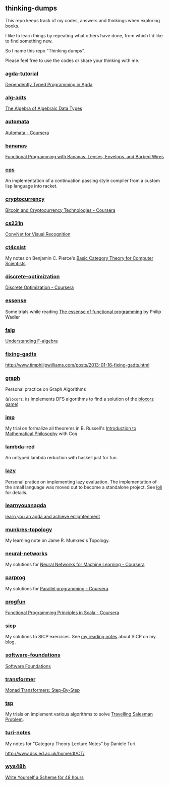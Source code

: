## thinking-dumps

This repo keeps track of my codes, answers and thinkings when exploring books.

I like to learn things by repeating what others have done, from which I'd like to find something new.

So I name this repo "Thinking dumps".

Please feel free to use the codes or share your thinking with me.


### [agda-tutorial](agda-tutorial)

[Dependently Typed Programming in Agda](http://www.cse.chalmers.se/~ulfn/papers/afp08/tutorial.pdf)

### [alg-adts](alg-adts)

[The Algebra of Algebraic Data Types](https://chris-taylor.github.io/blog/2013/02/10/the-algebra-of-algebraic-data-types/)

### [automata](automata)

[Automata - Coursera](https://class.coursera.org/automata-003)

### [bananas](bananas)

[Functional Programming with Bananas, Lenses, Envelops, and Barbed Wires](http://eprints.eemcs.utwente.nl/7281/01/db-utwente-40501F46.pdf)

### [cps](cps)

An implementation of a continuation passing style compiler from a custom lisp language into racket.

### [cryptocurrency](cryptocurrency)

[Bitcoin and Cryptocurrency Technologies - Coursera](https://www.coursera.org/learn/cryptocurrency)

### [cs231n](cs231n)

[ConvNet for Visual Recognition](https://cs231n.github.io/)

### [ct4csist](ct4csist)

My notes on Benjamin C. Pierce's [Basic Category Theory for Computer
Scientists](https://www.amazon.com/Category-Computer-Scientists-Foundations-Computing/dp/0262660717).

### [discrete-optimization](discrete-optimization)

[Discrete Optimization - Coursera](https://www.coursera.org/course/optimization)

### [essense](essense)

Some trials while reading [The essense of functional programming](https://page.mi.fu-berlin.de/scravy/realworldhaskell/materialien/the-essence-of-functional-programming.pdf) by Philip Wadler

### [falg](falg)

[Understanding F-algebra](https://www.fpcomplete.com/user/bartosz/understanding-algebras)

### [fixing-gadts](fixing-gadts)

http://www.timphilipwilliams.com/posts/2013-01-16-fixing-gadts.html

### [graph](graph)

Personal practice on Graph Algorithms

(`Bloxorz.hs` implements DFS algorithms to find a solution of the
[bloxorz game](http://www.coolmath-games.com/0-bloxorz/index.html))

### [imp](imp)

My trial on formalize all theorems in B. Russell's
[Introduction to Mathematical Philosophy](http://people.umass.edu/klement/imp/imp.html)
with Coq.

### [lambda-red](lambda-red)

An untyped lambda reduction with haskell just for fun.

### [lazy](lazy)

Personal pratice on implementing lazy evaluation. The implementation
of the small language was moved out to become a standalone
project. See [loli](https://github.com/shouya/loli) for details.

### [learnyouanagda](learnyouanagda)

[learn you an agda and achieve enlightenment](http://learnyouanagda.liamoc.net/)

### [munkres-topology](munkres-topology)

My learning note on Jame R. Munkres's Topology.

### [neural-networks](neural-networks)

My solutions for [Neural Networks for Machine Learning - Coursera](https://www.coursera.org/learn/neural-networks)

### [parprog](parprog)

My solutions for [Parallel programming - Coursera](https://www.coursera.org/learn/parprog1).

### [progfun](progfun)

[Functional Programming Principles in Scala - Coursera](https://class.coursera.org/progfun-005/class)

### [sicp](sicp)

My solutions to SICP exercises. See
[my reading notes](https://shouya.github.com/page/sicp-notes/) about
SICP on my blog.

### [software-foundations](software-foundations)

[Software Foundations](http://www.cis.upenn.edu/~bcpierce/sf/current/)

### [transformer](transformer)

[Monad Transformers: Step-By-Step](http://www.cs.virginia.edu/~wh5a/personal/Transformers.pdf)

### [tsp](tsp)

My trials on implement various algorithms to solve
[Travelling Salesman Problem](http://en.wikipedia.org/wiki/Travelling_salesman_problem).

### [turi-notes](turi-notes)

My notes for "Category Theory Lecture Notes" by Daniele Turi.

http://www.dcs.ed.ac.uk/home/dt/CT/

### [wys48h](wys48h)

[Write Yourself a Scheme for 48 hours](http://en.wikibooks.org/wiki/Write_Yourself_a_Scheme_in_48_Hours)


